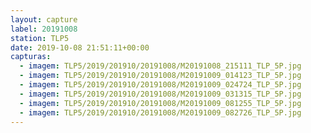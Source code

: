 ```yaml
---
layout: capture
label: 20191008
station: TLP5
date: 2019-10-08 21:51:11+00:00
capturas:
  - imagem: TLP5/2019/201910/20191008/M20191008_215111_TLP_5P.jpg
  - imagem: TLP5/2019/201910/20191008/M20191009_014123_TLP_5P.jpg
  - imagem: TLP5/2019/201910/20191008/M20191009_024724_TLP_5P.jpg
  - imagem: TLP5/2019/201910/20191008/M20191009_031315_TLP_5P.jpg
  - imagem: TLP5/2019/201910/20191008/M20191009_081255_TLP_5P.jpg
  - imagem: TLP5/2019/201910/20191008/M20191009_082726_TLP_5P.jpg
---
```

